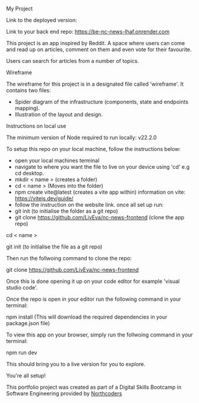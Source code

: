 My Project

Link to the deployed version:

Link to your back end repo: https://be-nc-news-lhaf.onrender.com

This project is an app inspired by Reddit. A space where users can come and read up on articles, comment on them and even vote for their favourite.

Users can search for articles from a number of topics.

Wireframe

The wireframe for this project is in a designated file called 'wireframe'. It contains two files:

- Spider diagram of the infrastructure (components, state and endpoints mapping).
- Illustration of the layout and design.

Instructions on local use

The minimum version of Node required to run locally: v22.2.0

To setup this repo on your local machine, follow the instructions below:

- open your local machines terminal
- navigate to where you want the file to live on your device using 'cd' e.g cd desktop.
- mkdir < name > (creates a folder)
- cd < name > (Moves into the folder)
- npm create vite@latest (creates a vite app within)
  information on vite: https://vitejs.dev/guide/
- follow the instruction on the website link.
  once all set up run:
- git init (to initialise the folder as a git repo)
- git clone https://github.com/LivEva/nc-news-frontend (clone the app repo)

cd < name >

git init (to initialise the file as a git repo)

Then run the follwoing command to clone the repo:

git clone https://github.com/LivEva/nc-news-frontend

Once this is done opening it up on your code editor for example 'visual studio code'.

Once the repo is open in your editor run the following command in your terminal:

npm install (This will download the required dependencies in your package.json file)

To view this app on your browser, simply run the follwoing command in your terminal:

npm run dev

This should bring you to a live version for you to explore.

You're all setup!

This portfolio project was created as part of a Digital Skills Bootcamp in Software Engineering provided by [Northcoders](https://northcoders.com/)

